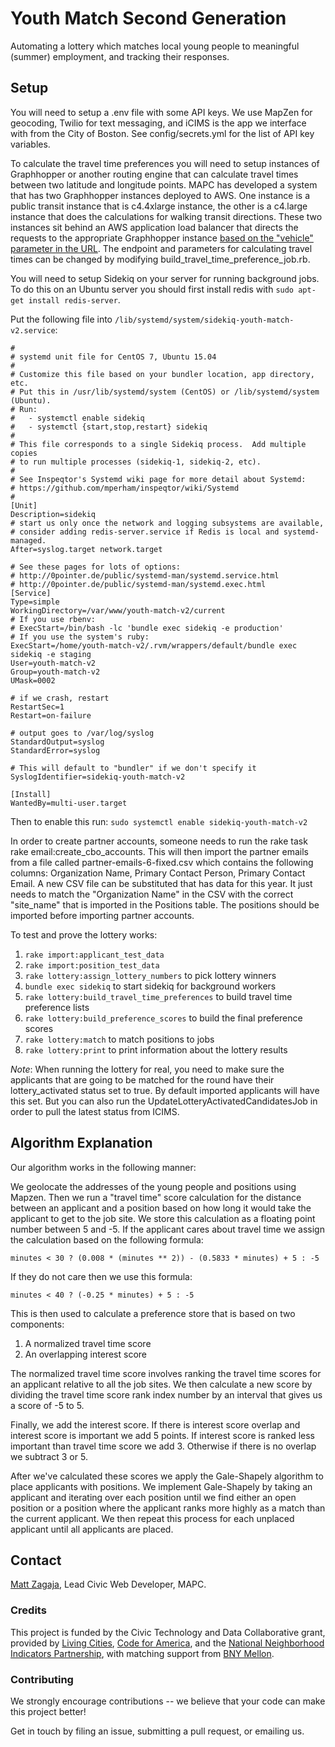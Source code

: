 # Youth Match Second Generation

 Automating a lottery which matches local young people to meaningful (summer) employment, and tracking their responses.

## Setup

You will need to setup a .env file with some API keys. We use MapZen for geocoding, Twilio for text messaging, and iCIMS is the app we interface with from the City of Boston. See config/secrets.yml for the list of API key variables.

To calculate the travel time preferences you will need to setup instances of Graphhopper or another routing engine that can calculate travel times between two latitude and longitude points. MAPC has developed a system that has two Graphhopper instances deployed to AWS. One instance is a public transit instance that is c4.4xlarge instance, the other is a c4.large instance that does the calculations for walking transit directions. These two instances sit behind an AWS application load balancer that directs the requests to the appropriate Graphhopper instance [based on the "vehicle" parameter in the URL](http://docs.aws.amazon.com/elasticloadbalancing/latest/application/load-balancer-listeners.html#listener-rules). The endpoint and parameters for calculating travel times can be changed by modifying build_travel_time_preference_job.rb.

You will need to setup Sidekiq on your server for running background jobs. To do this on an Ubuntu server you should first install redis with `sudo apt-get install redis-server`.

Put the following file into `/lib/systemd/system/sidekiq-youth-match-v2.service`:

```
#
# systemd unit file for CentOS 7, Ubuntu 15.04
#
# Customize this file based on your bundler location, app directory, etc.
# Put this in /usr/lib/systemd/system (CentOS) or /lib/systemd/system (Ubuntu).
# Run:
#   - systemctl enable sidekiq
#   - systemctl {start,stop,restart} sidekiq
#
# This file corresponds to a single Sidekiq process.  Add multiple copies
# to run multiple processes (sidekiq-1, sidekiq-2, etc).
#
# See Inspeqtor's Systemd wiki page for more detail about Systemd:
# https://github.com/mperham/inspeqtor/wiki/Systemd
#
[Unit]
Description=sidekiq
# start us only once the network and logging subsystems are available,
# consider adding redis-server.service if Redis is local and systemd-managed.
After=syslog.target network.target

# See these pages for lots of options:
# http://0pointer.de/public/systemd-man/systemd.service.html
# http://0pointer.de/public/systemd-man/systemd.exec.html
[Service]
Type=simple
WorkingDirectory=/var/www/youth-match-v2/current
# If you use rbenv:
# ExecStart=/bin/bash -lc 'bundle exec sidekiq -e production'
# If you use the system's ruby:
ExecStart=/home/youth-match-v2/.rvm/wrappers/default/bundle exec sidekiq -e staging
User=youth-match-v2
Group=youth-match-v2
UMask=0002

# if we crash, restart
RestartSec=1
Restart=on-failure

# output goes to /var/log/syslog
StandardOutput=syslog
StandardError=syslog

# This will default to "bundler" if we don't specify it
SyslogIdentifier=sidekiq-youth-match-v2

[Install]
WantedBy=multi-user.target
```
Then to enable this run: `sudo systemctl enable sidekiq-youth-match-v2`

In order to create partner accounts, someone needs to run the rake task rake email:create_cbo_accounts. This will then import the partner emails from a file called partner-emails-6-fixed.csv which contains the following columns: Organization Name, Primary Contact Person, Primary Contact Email. A new CSV file can be substituted that has data for this year. It just needs to match the "Organization Name" in the CSV with the correct "site_name" that is imported in the Positions table. The positions should be imported before importing partner accounts.

To test and prove the lottery works:

1. `rake import:applicant_test_data`
2. `rake import:position_test_data`
3. `rake lottery:assign_lottery_numbers` to pick lottery winners
4. `bundle exec sidekiq` to start sidekiq for background workers
5. `rake lottery:build_travel_time_preferences` to build travel time preference lists
6. `rake lottery:build_preference_scores` to build the final preference scores
8. `rake lottery:match` to match positions to jobs
9. `rake lottery:print` to print information about the lottery results

*Note*: When running the lottery for real, you need to make sure the applicants that are going to be matched for the round have their lottery_activated status set to true. By default imported applicants will have this set. But you can also run the UpdateLotteryActivatedCandidatesJob in order to pull the latest status from ICIMS.

## Algorithm Explanation

Our algorithm works in the following manner:

We geolocate the addresses of the young people and positions using Mapzen. Then we run a "travel time" score calculation for the distance between an applicant and a position based on how long it would take the applicant to get to the job site. We store this calculation as a floating point number between 5 and -5. If the applicant cares about travel time we assign the calculation based on the following formula:

`minutes < 30 ? (0.008 * (minutes ** 2)) - (0.5833 * minutes) + 5 : -5`

If they do not care then we use this formula:

`minutes < 40 ? (-0.25 * minutes) + 5 : -5`

This is then used to calculate a preference store that is based on two components:

1. A normalized travel time score
2. An overlapping interest score

The normalized travel time score involves ranking the travel time scores for an applicant relative to all the job sites. We then calculate a new score by dividing the travel time score rank index number by an interval that gives us a score of -5 to 5.

Finally, we add the interest score. If there is interest score overlap and interest score is important we add 5 points. If interest score is ranked less important than travel time score we add 3. Otherwise if there is no overlap we subtract 3 or 5.

After we've calculated these scores we apply the Gale-Shapely algorithm to place applicants with positions. We implement Gale-Shapely by taking an applicant and iterating over each position until we find either an open position or a position where the applicant ranks more highly as a match than the current applicant. We then repeat this process for each unplaced applicant until all applicants are placed.

## Contact

[Matt Zagaja](mzagaja@mapc.org), Lead Civic Web Developer, MAPC.

### Credits

This project is funded by the Civic Technology and Data Collaborative grant, provided by [Living Cities][lc], [Code for America][cfa], and the [National Neighborhood Indicators Partnership][nnip], with matching support from [BNY Mellon][bny].

[lc]: https://www.livingcities.org/
[cfa]: https://codeforamerica.org
[nnip]: http://www.neighborhoodindicators.org/
[bny]: https://www.bnymellon.com/

### Contributing

We strongly encourage contributions -- we believe that your code can make this project better!

Get in touch by filing an issue, submitting a pull request, or emailing us.
